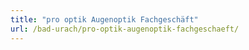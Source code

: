 ```yaml
---
title: "pro optik Augenoptik Fachgeschäft"
url: /bad-urach/pro-optik-augenoptik-fachgeschaeft/
---
```

